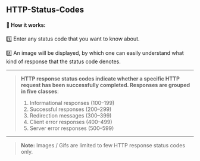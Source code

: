 ## HTTP-Status-Codes

#### 🔁 How it works:
  

1️⃣ Enter any status code that you want to know about.
  
2️⃣ An image will be displayed, by which one can easily understand what kind of response that the status code denotes.

---

> **HTTP response status codes indicate whether a specific HTTP request has been successfully completed. Responses are grouped in five classes**:
> 1. Informational responses (100–199)<br>
> 2. Successful responses (200–299)<br>
> 3. Redirection messages (300–399)<br>
> 4. Client error responses (400–499)<br>
> 5. Server error responses (500–599)<br>

---

> **Note:** Images / Gifs are limited to few HTTP response status codes only.
